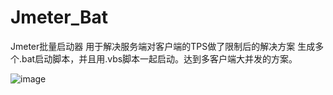 # Jmeter_Bat
Jmeter批量启动器 用于解决服务端对客户端的TPS做了限制后的解决方案
生成多个.bat启动脚本，并且用.vbs脚本一起启动。达到多客户端大并发的方案。

![image](https://github.com/tomoyachen/Jmeter_Bat/blob/master/screenshot.png)